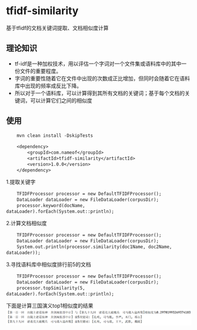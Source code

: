 # tfidf-similarity
基于tfidf的文档关键词提取、文档相似度计算

## 理论知识
* tf-idf是一种加权技术，用以评估一个字词对一个文件集或语料库中的其中一份文件的重要程度。
* 字词的重要性随着它在文件中出现的次数成正比增加，但同时会随着它在语料库中出现的频率成反比下降。
* 所以对于一个语料库，可以计算得到其所有文档的关键词；基于每个文档的关键词，可以计算它们之间的相似度

## 使用
```
    mvn clean install -DskipTests
```
```
    <dependency>
        <groupId>com.nameof</groupId>
        <artifactId>tfidf-similarity</artifactId>
        <version>1.0.0</version>
    </dependency>
```

1.提取关键字
```
    TFIDFProcessor processor = new DefaultTFIDFProcessor();
    DataLoader dataLoader = new FileDataLoader(corpusDir);
    processor.keyword(docName, dataLoader).forEach(System.out::println);
```

2.计算文档相似度
```
    TFIDFProcessor processor = new DefaultTFIDFProcessor();
    DataLoader dataLoader = new FileDataLoader(corpusDir);
    System.out.println(processor.similarity(doc1Name, doc2Name, dataLoader));
```

3.寻找语料库中相似度排行前5的文档
```
    TFIDFProcessor processor = new DefaultTFIDFProcessor();
    DataLoader dataLoader = new FileDataLoader(corpusDir);
    processor.topSimilarity(5, dataLoader).forEach(System.out::println);
```
下面是计算三国演义top1相似度的结果
<img src="https://github.com/nameof/tfidf-similarity/blob/dev/image/ZT0G2RN7.png"/>
